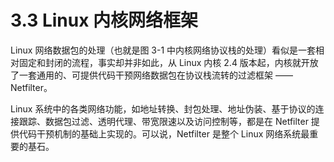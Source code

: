 # 3.3 Linux 内核网络框架

Linux 网络数据包的处理（也就是图 3-1 中内核网络协议栈的处理）看似是一套相对固定和封闭的流程，事实却并非如此，从 Linux 内核 2.4 版本起，内核就开放了一套通用的、可提供代码干预网络数据包在协议栈流转的过滤框架 —— Netfilter。

Linux 系统中的各类网络功能，如地址转换、封包处理、地址伪装、基于协议的连接跟踪、数据包过滤、透明代理、带宽限速以及访问控制等，都是在 Netfilter 提供代码干预机制的基础上实现的。可以说，Netfilter 是整个 Linux 网络系统最重要的基石。